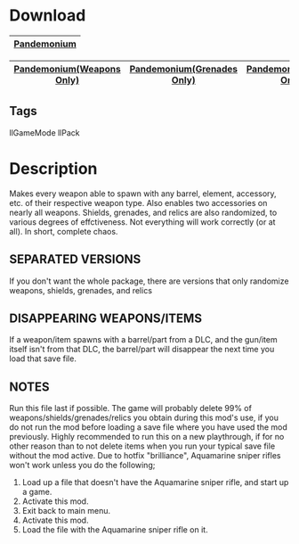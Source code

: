 # Download
[Pandemonium](https://raw.githubusercontent.com/BLCM/BLCMods/master/Borderlands%202%20mods/Aaron0000/Pandemonium.txt) |
----|

[Pandemonium(Weapons Only)](https://raw.githubusercontent.com/BLCM/BLCMods/master/Borderlands%202%20mods/Aaron0000/Pandemonium%20(Weapons%20Only).txt) | [Pandemonium(Grenades Only)](https://raw.githubusercontent.com/BLCM/BLCMods/master/Borderlands%202%20mods/Aaron0000/Pandemonium%20(Grenades%20Only).txt) | [Pandemonium(Relics Only)](https://raw.githubusercontent.com/BLCM/BLCMods/master/Borderlands%202%20mods/Aaron0000/Pandemonium%20(Relics%20Only).txt) | [Pandemonium(Shields Only)](https://raw.githubusercontent.com/BLCM/BLCMods/master/Borderlands%202%20mods/Aaron0000/Pandemonium%20(Shields%20Only).txt)
----|----|----|----

## Tags
llGameMode llPack

# Description
Makes every weapon able to spawn with any barrel, element, accessory, etc. of their respective weapon type. Also enables two accessories on nearly all weapons.
Shields, grenades, and relics are also randomized, to various degrees of effctiveness. Not everything will work correctly (or at all).
In short, complete chaos.


## SEPARATED VERSIONS
If you don't want the whole package, there are versions that only randomize weapons, shields, grenades, and relics

## DISAPPEARING WEAPONS/ITEMS
If a weapon/item spawns with a barrel/part from a DLC, and the gun/item itself isn't from that DLC, the barrel/part will disappear the next time you load that save file.

## NOTES
Run this file last if possible.
The game will probably delete 99% of weapons/shields/grenades/relics you obtain during this mod's use, if you do not run the mod before loading a save file where you have used the mod previously.
Highly recommended to run this on a new playthrough, if for no other reason than to not delete items when you run your typical save file without the mod active.
Due to hotfix "brilliance", Aquamarine sniper rifles won't work unless you do the following;
1. Load up a file that doesn't have the Aquamarine sniper rifle, and start up a game.
2. Activate this mod.
3. Exit back to main menu.
4. Activate this mod.
5. Load the file with the Aquamarine sniper rifle on it.